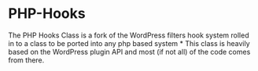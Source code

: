 PHP-Hooks
=========

The PHP Hooks Class is a fork of the WordPress filters hook system rolled in to a class to be ported into any php based system  *  This class is heavily based on the WordPress plugin API and most (if not all) of the code comes from there.